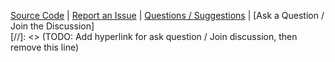 [Source Code](https://github.com/eeverman/andhow)  | [Report an Issue](https://github.com/eeverman/andhow/issues)  | 
[Questions / Suggestions](https://twitter.com/eeverman) | [Ask a Question / Join the Discussion]  
[//]: <> (TODO: Add hyperlink for ask question / Join discussion, then remove this line)
